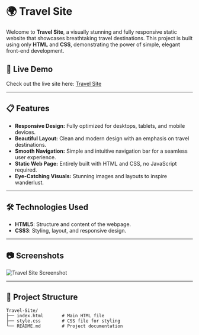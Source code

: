 # 🌍 Travel Site

Welcome to **Travel Site**, a visually stunning and fully responsive static website that showcases breathtaking travel destinations. This project is built using only **HTML** and **CSS**, demonstrating the power of simple, elegant front-end development.

## 🚀 **Live Demo**  
Check out the live site here: [Travel Site](https://hydraharish123.github.io/Travel-Site/)

---

## 📋 **Features**
- **Responsive Design:** Fully optimized for desktops, tablets, and mobile devices.
- **Beautiful Layout:** Clean and modern design with an emphasis on travel destinations.
- **Smooth Navigation:** Simple and intuitive navigation bar for a seamless user experience.
- **Static Web Page:** Entirely built with HTML and CSS, no JavaScript required.
- **Eye-Catching Visuals:** Stunning images and layouts to inspire wanderlust.

---

## 🛠 **Technologies Used**
- **HTML5**: Structure and content of the webpage.
- **CSS3**: Styling, layout, and responsive design.

---

## 📷 **Screenshots**
![Travel Site Screenshot](https://via.placeholder.com/800x400?text=Travel+Site+Screenshot)

---

## 📂 **Project Structure**
```plaintext
Travel-Site/
├── index.html       # Main HTML file
├── style.css        # CSS file for styling
└── README.md        # Project documentation
